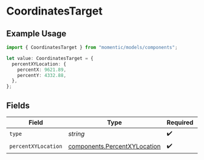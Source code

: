 # CoordinatesTarget

## Example Usage

```typescript
import { CoordinatesTarget } from "momentic/models/components";

let value: CoordinatesTarget = {
  percentXYLocation: {
    percentX: 9621.89,
    percentY: 4332.88,
  },
};
```

## Fields

| Field                                                                        | Type                                                                         | Required                                                                     | Description                                                                  |
| ---------------------------------------------------------------------------- | ---------------------------------------------------------------------------- | ---------------------------------------------------------------------------- | ---------------------------------------------------------------------------- |
| `type`                                                                       | *string*                                                                     | :heavy_check_mark:                                                           | N/A                                                                          |
| `percentXYLocation`                                                          | [components.PercentXYLocation](../../models/components/percentxylocation.md) | :heavy_check_mark:                                                           | N/A                                                                          |